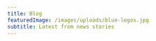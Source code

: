 ```yaml
---
title: Blog
featuredImage: /images/uploads/blue-legos.jpg
subtitle: Latest from news stories
---
```


